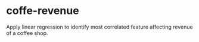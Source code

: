 # coffe-revenue
Apply linear regression to identify most correlated feature affecting revenue of a coffee shop.
